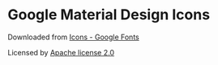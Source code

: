 # Google Material Design Icons

Downloaded from [Icons - Google Fonts](https://fonts.google.com/icons)

Licensed by [Apache license 2.0](https://www.apache.org/licenses/LICENSE-2.0.html)